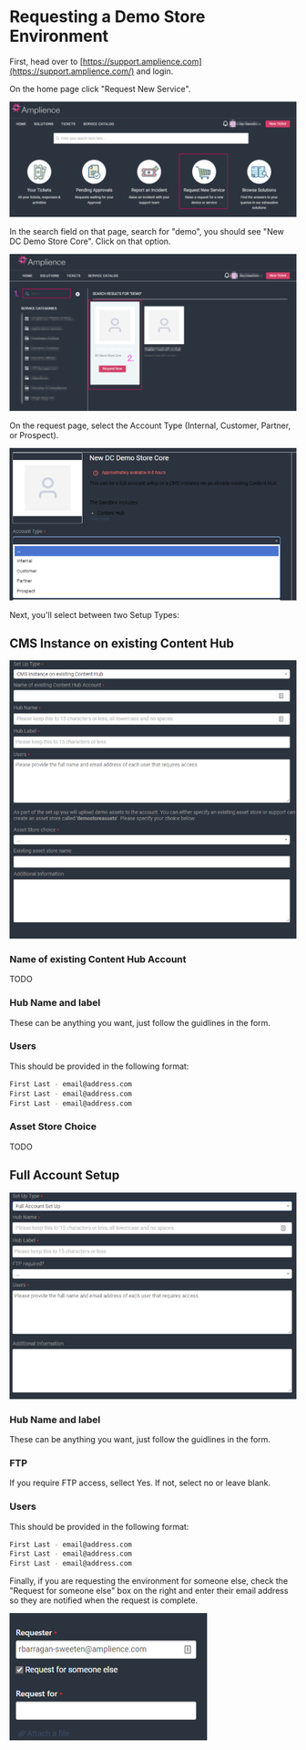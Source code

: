 # Requesting a Demo Store Environment

First, head over to [https://support.amplience.com](https://support.amplience.com/) and login. 

On the home page click "Request New Service".

![Support Home](../media/support-home.png)

In the search field on that page, search for "demo", you should see "New DC Demo Store Core". Click on that option.

![Demo Option](../media/supportFindDemo.png)

On the request page, select the Account Type (Internal, Customer, Partner, or Prospect).

![Account Type](../media/supportAcctType.png)

Next, you'll select between two Setup Types:

## CMS Instance on existing Content Hub

![Existing Option](../media/supportExisting.png)

### Name of existing Content Hub Account

TODO

### Hub Name and label

These can be anything you want, just follow the guidlines in the form. 

### Users
This should be provided in the following format:

```bash
First Last - email@address.com
First Last - email@address.com
First Last - email@address.com
```

### Asset Store Choice

TODO

## Full Account Setup

![Full Option](../media/supportFull.png)

### Hub Name and label
These can be anything you want, just follow the guidlines in the form. 

### FTP 

If you require FTP access, sellect Yes. If not, select no or leave blank.

### Users

This should be provided in the following format:

```bash
First Last - email@address.com
First Last - email@address.com
First Last - email@address.com
```

Finally, if you are requesting the environment for someone else, check the "Request for someone else" box on the right and enter their email address so they are notified when the request is complete.

![Support Proxy](../media/supportProxy.png)